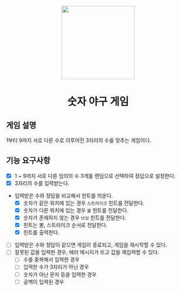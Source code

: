 <p align="middle" >
  <img width="200px;" src="https://github.com/woowacourse/javascript-baseball-precourse/blob/main/images/baseball_icon.png?raw=true"/>
</p>
<h1 align="middle">숫자 야구 게임</h1>

## 게임 설명

1부터 9까지 서로 다른 수로 이루어진 3자리의 수를 맞추는 게임이다.

## 기능 요구사항

- [x] 1 ~ 9까지 서로 다른 임의의 수 3개를 랜덤으로 선택하여 정답으로 설정한다.
- [x] 3자리의 수를 입력받는다.
- 입력받은 수와 정답을 비교해서 힌트를 띄운다.
  - [x] 숫자가 같은 위치에 있는 경우 `스트라이크` 힌트를 전달한다.
  - [x] 숫자가 다른 위치에 있는 경우 `볼` 힌트를 전달한다.
  - [x] 숫자가 존재하지 않는 경우 `낫싱` 힌트를 전달한다.
  - [x] 힌트는 볼, 스트라이크 순서로 전달한다.
  - [x] 힌트를 출력한다.
- [ ] 입력받은 수와 정답이 같으면 게임이 종료되고, 게임을 재시작할 수 있다.
- [ ] 잘못된 값을 입력한 경우, 에러 메시지가 뜨고 값을 재입력할 수 있다.
  - [ ] 수를 중복해서 입력한 경우
  - [ ] 입력한 수가 3자리가 아닌 경우
  - [ ] 숫자가 아닌 문자 등을 입력한 경우
  - [ ] 공백이 입력된 경우
